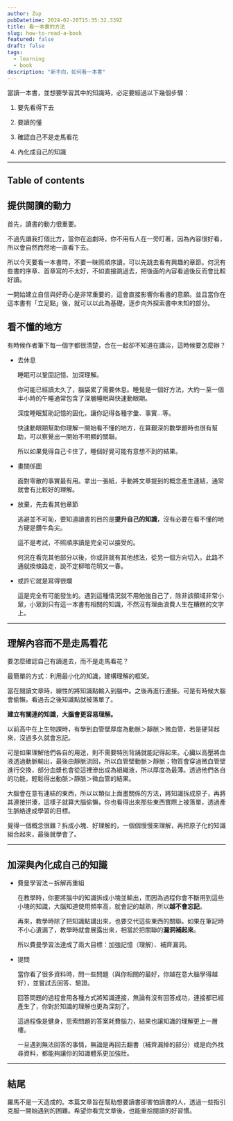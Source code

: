 ```yaml
---
author: Zup
pubDatetime: 2024-02-28T15:35:32.339Z
title: 看一本書的方法
slug: how-to-read-a-book
featured: false
draft: false
tags:
  - learning
  - book
description: "新手向，如何看一本書"
---
```


當讀一本書，並想要學習其中的知識時，必定要經過以下幾個步驟：

1. 要先看得下去

2. 要讀的懂

3. 確認自己不是走馬看花

4. 內化成自己的知識

---

## Table of contents

## 提供閱讀的動力

首先，讀書的動力很重要。

不過先讓我打個比方，當你在追劇時，你不用有人在一旁盯著，因為內容很好看，所以會自然而然地一直看下去。

所以今天要看一本書時，不要一昧照順序讀，可以先跳去看有興趣的章節。何況有些書的序章、首章寫的不太好，不如直接跳過去，把後面的內容看過後反而會比較好讀。

一開始建立自信與好奇心是非常重要的，這會直接影響你看書的意願。並且當你在這本書有「立足點」後，就可以以此為基礎，逐步向外探索書中未知的部分。

## 看不懂的地方

有時候作者筆下每一個字都很清楚，合在一起卻不知道在講尛，這時候要怎麼辦？

- 去休息

  睡眠可以鞏固記憶、加深理解。

  你可能已經讀太久了，腦袋累了需要休息。睡覺是一個好方法，大約一至一個半小時的午睡通常包含了深層睡眠與快速動眼期。

  深度睡眠幫助記憶的固化，讓你記得各種字彙、事實…等。

  快速動眼期幫助你理解一開始看不懂的地方，在算艱深的數學題時也很有幫助，可以察覺出一開始不明顯的關聯。

  所以如果覺得自己卡住了，睡個好覺可能有意想不到的結果。

- 畫關係圖

  面對零散的事實最有用。拿出一張紙，手動將文章提到的概念產生連結，通常就會有比較好的理解。

- 放棄，先去看其他章節

  逃避並不可恥，要知道讀書的目的是**提升自己的知識**，沒有必要在看不懂的地方硬是鑽牛角尖。

  這不是考試，不照順序讀是完全可以接受的。

  何況在看完其他部分以後，你或許就有其他想法，從另一個方向切入。此路不通就換條路走，說不定柳暗花明又一春。

- 或許它就是寫得很爛

  這是完全有可能發生的。遇到這種情況就不用勉強自己了，除非該領域非常小眾，小眾到只有這一本書有相關的知識，不然沒有理由浪費人生在糟糕的文字上。

---

## 理解內容而不是走馬看花

要怎麼確認自己有讀進去，而不是走馬看花？

最簡單的方式：利用最小化的知識，建構理解的框架。

當在閱讀文章時，線性的將知識點輸入到腦中。之後再進行連接。可是有時候大腦會偷懶，看過去之後知識點就被落單了。

**建立有關連的知識，大腦會更容易理解。**

以前高中在上生物課時，有學到血管壁厚度為動脈＞靜脈＞微血管，若是硬背起來，沒過多久就會忘記。

可是如果理解他們各自的用途，則不需要特別背誦就能記得起來。心臟以高壓將血液透過動脈輸出，最後由靜脈流回，所以血管壁動脈＞靜脈；物質會穿過微血管壁進行交換，部分血漿也會從這裡滲出成為組織液，所以厚度為最薄。透過他們各自的功能，輕鬆得出動脈＞靜脈＞微血管的結果。

大腦會在意有連結的東西，所以以類似上面畫關係的方法，將知識拆成原子，再將其連接拼湊，這樣子就算大腦偷懶，你也看得出來那些東西實際上被落單，透過產生脈絡達成學習的目標。

覺得一個概念很難？拆成小塊、好理解的，一個個慢慢來理解，再把原子化的知識組合起來，最後就學會了。

---

## 加深與內化成自己的知識

- 費曼學習法－拆解再重組

  在教學時，你要將腦中的知識拆成小塊並輸出，而因為過程你會不斷用到這些小塊的知識，大腦知道使用頻率高，就會記的越熟，所以**越不會忘記**。

  再來，教學時除了把知識點講出來，也要交代這些東西的關聯。如果在筆記時不小心遺漏了，教學時就會展露出來，相當於把關聯的**漏洞補起來**。

  所以費曼學習法達成了兩大目標：加強記憶（理解）、補齊漏洞。

- 提問

  當你看了很多資料時，問一些問題（與你相關的最好，你越在意大腦學得越好），並嘗試去回答、驗證。

  回答問題的過程會用各種方式將知識連接，無論有沒有回答成功，連接都已經產生了，你對於知識的理解也更為深刻了。

  這過程像是健身，思索問題的答案耗費腦力，結果也讓知識的理解更上一層樓。

  一旦遇到無法回答的事情，無論是再回去翻書（補齊漏掉的部分）或是向外找尋資料，都能夠讓你的知識體系更加強壯。

---

## 結尾

羅馬不是一天造成的。本篇文章旨在幫助想要讀書卻害怕讀書的人，透過一些指引克服一開始遇到的困難。希望你看完文章後，也能重拾閱讀的好習慣。
